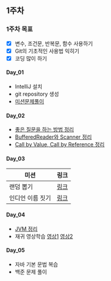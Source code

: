 ## 1주차

### 1주차 목표

- [x] 변수, 조건문, 반복문, 함수 사용하기
- [x] Git의 기초적인 사용법 익히기
- [x] 코딩 많이 하기

#### Day_01
- IntelliJ 설치
- git repository 생성
- [미션문제풀이](https://github.com/nohriter/codesquad-cocoa2021/tree/main/src/contents/week1/day_01/mission)

#### Day_02
- [좋은 질문을 하는 방법 정리](https://nohriter.tistory.com/106)
- [BufferedReader와 Scanner 정리](https://github.com/nohriter/codesquad-cocoa2021/blob/main/src/contents/week1/day_02/study/BufferedReader_and_Scanner.md)
- [Call by Value, Call by Reference 정리](https://github.com/nohriter/codesquad-cocoa2021/blob/main/src/contents/week1/day_02/study/CallByValue_and_CallByReference.md)

#### Day_03
| 미션                       |  링크                           |
| ------------------------- | ------------------------------ |
| 랜덤 뽑기 | [링크](https://github.com/nohriter/codesquad-cocoa2021/tree/main/src/contents/week1/day_03/mission/random_select)  |
| 인디언 이름 짓기| [링크](https://github.com/nohriter/codesquad-cocoa2021/tree/main/src/contents/week1/day_03/mission/indian_naming)  |

#### Day_04
- [JVM 정리](https://github.com/nohriter/codesquad-cocoa2021/blob/main/src/contents/week1/day_04/study/JVM.md)
- 재귀 영상학습 [영상1](https://www.youtube.com/watch?v=aPYE0anPZqI) [영상2](https://www.youtube.com/watch?v=uSSC0aKXbWQ)

#### Day_05
- 자바 기본 문법 복습
- 백준 문제 풀이

